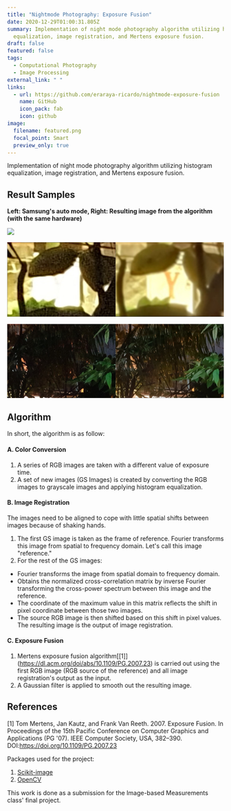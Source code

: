 ```yaml
---
title: "Nightmode Photography: Exposure Fusion"
date: 2020-12-29T01:00:31.805Z
summary: Implementation of night mode photography algorithm utilizing histogram
  equalization, image registration, and Mertens exposure fusion.
draft: false
featured: false
tags:
  - Computational Photography
  - Image Processing
external_link: " "
links:
  - url: https://github.com/eraraya-ricardo/nightmode-exposure-fusion
    name: GitHub
    icon_pack: fab
    icon: github
image:
  filename: featured.png
  focal_point: Smart
  preview_only: true
---
```

Implementation of night mode photography algorithm utilizing histogram equalization, image registration, and Mertens exposure fusion.



## Result Samples

**Left: Samsung's auto mode, Right: Resulting image from the algorithm (with the same hardware)**

![](comparison_full.jpg)

![](comparison_sign.jpg)

![](comparison_tree.jpg)

## Algorithm

In short, the algorithm is as follow: <br>

#### A. Color Conversion <br>

1. A series of RGB images are taken with a different value of exposure time. <br>
2. A set of new images (GS Images) is created by converting the RGB images to grayscale images and applying histogram equalization. <br>

#### B. Image Registration <br>

The images need to be aligned to cope with little spatial shifts between images because of shaking hands. <br>

1. The first GS image is taken as the frame of reference. Fourier transforms this image from spatial to frequency domain. Let's call this image "reference." <br>
2. For the rest of the GS images: <br>

* Fourier transforms the image from spatial domain to frequency domain.
* Obtains the normalized cross-correlation matrix by inverse Fourier transforming the cross-power spectrum between this image and the reference.
* The coordinate of the maximum value in this matrix reflects the shift in pixel coordinate between those two images.
* The source RGB image is then shifted based on this shift in pixel values. The resulting image is the output of image registration. <br>

#### C. Exposure Fusion

1. Mertens exposure fusion algorithm\[[1]](https://dl.acm.org/doi/abs/10.1109/PG.2007.23) is carried out using the first RGB image (RGB source of the reference) and all image registration's output as the input.
2. A Gaussian filter is applied to smooth out the resulting image.

## References

\[1] Tom Mertens, Jan Kautz, and Frank Van Reeth. 2007. Exposure Fusion. In Proceedings of the 15th Pacific Conference on Computer Graphics and Applications (PG '07). IEEE Computer Society, USA, 382–390. DOI:https://doi.org/10.1109/PG.2007.23

Packages used for the project:

1. [Scikit-image](https://scikit-image.org/)
2. [OpenCV](https://opencv.org/)



This work is done as a submission for the Image-based Measurements class' final project.